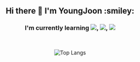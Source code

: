 <div align=center>
  <h2> Hi there 👋 I'm YoungJoon :smiley:</h2>

<h3>I'm currently learning <img src="https://img.shields.io/badge/MySQL-4479A1?style=flat&logo=mysql&logoColor=white"/>, <img src="https://img.shields.io/badge/JAVA-007396?style=flat&logo=java&logoColor=white"/>, <img src="https://img.shields.io/badge/JavaScript-F7DF1E?style=flat&logo=JavaScript&logoColor=white"/></h3>
<br>
  
![Top Langs](https://github-readme-stats.vercel.app/api/top-langs/?username=YYJ0311&layout=compact)

</div>


  <!--
**YYJ0311/YYJ0311** is a ✨ _special_ ✨ repository because its `README.md` (this file) appears on your GitHub profile.

Here are some ideas to get you started:

- 🔭 I’m currently working on ...
- 🌱 I’m currently learning ...
- 👯 I’m looking to collaborate on ...
- 🤔 I’m looking for help with ...
- 💬 Ask me about ...
- 📫 How to reach me: ...
- 😄 Pronouns: ...
- ⚡ Fun fact: ...
-->

